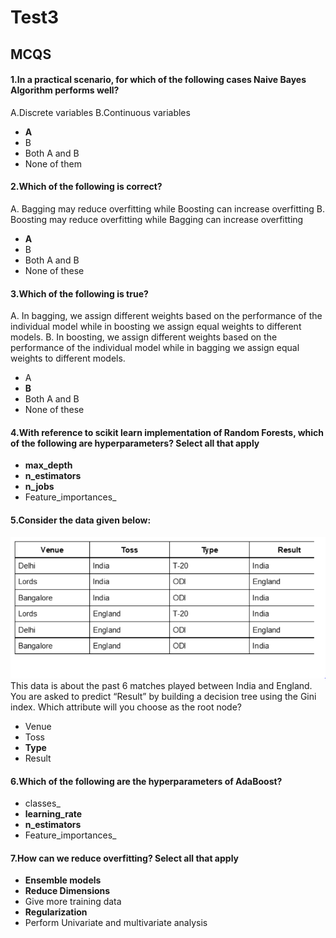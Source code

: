 # Test3

<a id="1"></a>
## MCQS
#### 1.In a practical scenario, for which of the following cases Naive Bayes Algorithm performs well?  
A.Discrete variables
B.Continuous variables
- **A**
- B
- Both A and B
- None of them

#### 2.Which of the following is correct?
A. Bagging may reduce overfitting while Boosting can increase overfitting 
B. Boosting may reduce overfitting while Bagging can increase overfitting 
- **A**
- B
- Both A and B
- None of these

#### 3.Which of the following is true?
A. In bagging, we assign different weights based on the performance of the individual model while in boosting we assign equal weights to different models.
B. In boosting, we assign different weights based on the performance of the individual model while in bagging we assign equal weights to different models.
- A
- **B**
- Both A and B
- None of these

#### 4.With reference to scikit learn implementation of Random Forests, which of the following are hyperparameters? Select all that apply 
- **max_depth**
- **n_estimators**
- **n_jobs**
- Feature_importances_

#### 5.Consider the data given below:
![Image](Images/Capture.PNG)
This data is about the past 6 matches played between India and England.
You are asked to predict “Result” by building a decision tree using the Gini index. Which attribute will you choose as the root node?
- Venue
- Toss
- **Type**
- Result

#### 6.Which of the following are the hyperparameters of AdaBoost?
- classes_ 
- **learning_rate** 
- **n_estimators**
- Feature_importances_ 

#### 7.How can we reduce overfitting? Select all that apply 
- **Ensemble models**
- **Reduce Dimensions**
- Give more training data 
- **Regularization**
- Perform Univariate and multivariate analysis 

